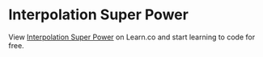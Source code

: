 # Interpolation Super Power
<p class='util--hide'>View <a href='https://learn.co/lessons/phrg-interpolation-super-power'>Interpolation Super Power</a> on Learn.co and start learning to code for free.</p>
